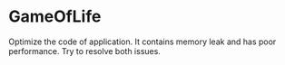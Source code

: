 # GameOfLife
Optimize the code of application. It contains memory leak and has poor performance. Try to resolve both issues.
